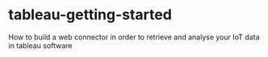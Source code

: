 # tableau-getting-started
How to build a web connector in order to retrieve and analyse your IoT data in tableau software
